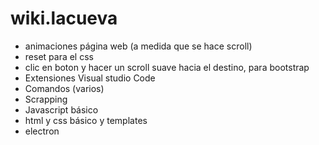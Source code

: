 # wiki.lacueva  

- animaciones página web (a medida que se hace scroll)
- reset para el css
- clic en boton y hacer un scroll suave hacia el destino, para bootstrap
- Extensiones Visual studio Code
- Comandos (varios)
- Scrapping
- Javascript básico
- html y css básico y templates
- electron